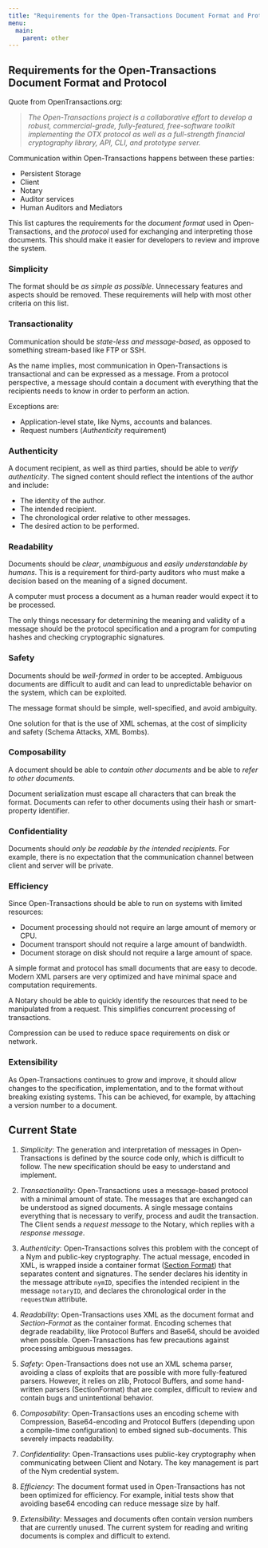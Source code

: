 ```yaml
---
title: "Requirements for the Open-Transactions Document Format and Protocol"
menu:
  main:
    parent: other
---
```


## Requirements for the Open-Transactions Document Format and Protocol

Quote from OpenTransactions.org:

> *The Open-Transactions project is a collaborative effort to develop a robust,
commercial-grade, fully-featured, free-software toolkit implementing the OTX
protocol as well as a full-strength financial cryptography library, API, CLI,
and prototype server.*

Communication within Open-Transactions happens between these parties:

* Persistent Storage
* Client
* Notary
* Auditor services
* Human Auditors and Mediators

This list captures the requirements for the *document format* used in
Open-Transactions, and the *protocol* used for exchanging and interpreting those
documents. This should make it easier for developers to review and improve the
system.


### Simplicity

The format should be *as simple as possible*. Unnecessary features and aspects
should be removed. These requirements will help with most other criteria on this
list.


### Transactionality

Communication should be *state-less and message-based*, as opposed to something
stream-based like FTP or SSH.

As the name implies, most communication in Open-Transactions is transactional
and can be expressed as a message. From a protocol perspective, a message should
contain a document with everything that the recipients needs to know in
order to perform an action.

Exceptions are:
* Application-level state, like Nyms, accounts and balances.
* Request numbers (*Authenticity* requirement)

### Authenticity

A document recipient, as well as third parties, should be able to *verify
authenticity*. The signed content should reflect the intentions of the author
and include:

* The identity of the author.
* The intended recipient.
* The chronological order relative to other messages.
* The desired action to be performed.


### Readability

Documents should be *clear*, *unambiguous* and *easily understandable by
humans*.  This is a requirement for third-party auditors who must make a
decision based on the meaning of a signed document.

A computer must process a document as a human reader would expect it to be
processed.

The only things necessary for determining the meaning and validity of a message
should be the protocol specification and a program for computing hashes and
checking cryptographic signatures.


### Safety

Documents should be *well-formed* in order to be accepted. Ambiguous documents
are difficult to audit and can lead to unpredictable behavior on the system,
which can be exploited.

The message format should be simple, well-specified, and avoid ambiguity.

One solution for that is the use of XML schemas, at the cost of simplicity and
safety (Schema Attacks, XML Bombs).


### Composability

A document should be able to *contain other documents* and be able to *refer to
other documents*.

Document serialization must escape all characters that can break the format.
Documents can refer to other documents using their hash or smart-property
identifier.


### Confidentiality

Documents should *only be readable by the intended recipients*. For example, there
is no expectation that the communication channel between client and server will be
private.


### Efficiency

Since Open-Transactions should be able to run on systems with limited resources:

* Document processing should not require an large amount of memory or CPU.
* Document transport should not require a large amount of bandwidth.
* Document storage on disk should not require a large amount of space.

A simple format and protocol has small documents that are easy to decode. 
Modern XML parsers are very optimized and have minimal space and computation
requirements.

A Notary should be able to quickly identify the resources that need to
be manipulated from a request. This simplifies concurrent processing of
transactions.

Compression can be used to reduce space requirements on disk or network.


### Extensibility

As Open-Transactions continues to grow and improve, it should allow
changes to the specification, implementation, and to the format without
breaking existing systems. This can be achieved, for example, by attaching 
a version number to a document.


## Current State

1. *Simplicity*: The generation and interpretation of messages in
Open-Transactions is defined by the source code only, which is difficult to
follow. The new specification should be easy to understand and implement.

1. *Transactionality*: Open-Transactions uses a message-based protocol with a
minimal amount of state. The messages that are exchanged can be understood as
signed documents. A single message contains everything that is necessary
to verify, process and audit the transaction. The Client sends a _request
message_ to the Notary, which replies with a _response message_.

1. *Authenticity*: Open-Transactions solves this problem with the concept of a
Nym and public-key cryptography. The actual message, encoded in XML, is wrapped
inside a container format ([Section Format](SectionFormat.md)) that
separates content and signatures.  The sender declares his identity in the
message attribute `nymID`, specifies the intended recipient in the message
`notaryID`, and declares the chronological order in the `requestNum` attribute.

1. *Readability*: Open-Transactions uses XML as the document format and
_Section-Format_ as the container format. Encoding schemes that degrade
readability, like Protocol Buffers and Base64, should be avoided when possible.
Open-Transactions has few precautions against processing ambiguous messages.

1. *Safety*: Open-Transactions does not use an XML schema parser, avoiding a
class of exploits that are possible with more fully-featured parsers. However, it
relies on zlib, Protocol Buffers, and some hand-written parsers (SectionFormat)
that are complex, difficult to review and contain bugs and unintentional
behavior.

1. *Composability*: Open-Transactions uses an encoding scheme with Compression,
Base64-encoding and Protocol Buffers (depending upon a compile-time configuration)
to embed signed sub-documents. This severely impacts readability.

1. *Confidentiality*: Open-Transactions uses public-key cryptography when
communicating between Client and Notary. The key management is part of the Nym
credential system.

1. *Efficiency*: The document format used in Open-Transactions has not been
optimized for efficiency. For example, initial tests show that avoiding base64
encoding can reduce message size by half.

1. *Extensibility*: Messages and documents often contain version numbers that
are currently unused. The current system for reading and writing documents is
complex and difficult to extend.
